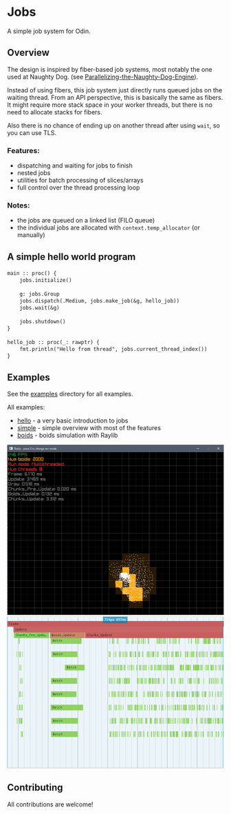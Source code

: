 # Jobs
A simple job system for Odin.

## Overview

The design is inspired by fiber-based job systems, most notably the one used at Naughty Dog.
(see [Parallelizing-the-Naughty-Dog-Engine](https://www.gdcvault.com/play/1022186/Parallelizing-the-Naughty-Dog-Engine)).

Instead of using fibers, this job system just directly runs queued jobs
on the waiting thread. From an API perspective, this is basically the same as fibers.
It might require more stack space in your worker threads, but there is no need to allocate stacks for fibers.

Also there is no chance of ending up on another thread after using `wait`, so you can use TLS.

### Features:
- dispatching and waiting for jobs to finish
- nested jobs
- utilities for batch processing of slices/arrays
- full control over the thread processing loop

### Notes:
- the jobs are queued on a linked list (FILO queue)
- the individual jobs are allocated with `context.temp_allocator` (or manually)

## A simple hello world program
```odin
main :: proc() {
    jobs.initialize()

    g: jobs.Group
    jobs.dispatch(.Medium, jobs.make_job(&g, hello_job))
    jobs.wait(&g)

    jobs.shutdown()
}

hello_job :: proc(_: rawptr) {
    fmt.println("Hello from thread", jobs.current_thread_index())
}

```

## Examples
See the [examples](examples/) directory for all examples.

All examples:
- [hello](examples/hello) - a very basic introduction to jobs
- [simple](examples/simple) - simple overview with most of the features
- [boids](examples/boids) - boids simulation with Raylib

![boids](misc/boids.png)
![boids](misc/boids_spall.png)

## Contributing
All contributions are welcome!
